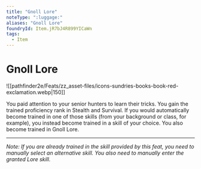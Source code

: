 ```yaml
---
title: "Gnoll Lore"
noteType: ":luggage:"
aliases: "Gnoll Lore"
foundryId: Item.jR7bJ4R899YICaWn
tags:
  - Item
---
```


# Gnoll Lore
![[pathfinder2e/Feats/zz_asset-files/icons-sundries-books-book-red-exclamation.webp|150]]

You paid attention to your senior hunters to learn their tricks. You gain the trained proficiency rank in Stealth and Survival. If you would automatically become trained in one of those skills (from your background or class, for example), you instead become trained in a skill of your choice. You also become trained in Gnoll Lore.

* * *

_Note: If you are already trained in the skill provided by this feat, you need to manually select an alternative skill. You also need to manually enter the granted Lore skill._

